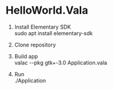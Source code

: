 # HelloWorld.Vala

1. Install Elementary SDK<br />
sudo apt install elementary-sdk

2. Clone repository

3. Build app<br />
valac --pkg gtk+-3.0 Application.vala

4. Run<br />
./Application
